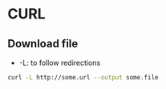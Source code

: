 # CURL

## Download file

* -L: to follow redirections

```bash
curl -L http://some.url --output some.file
```

